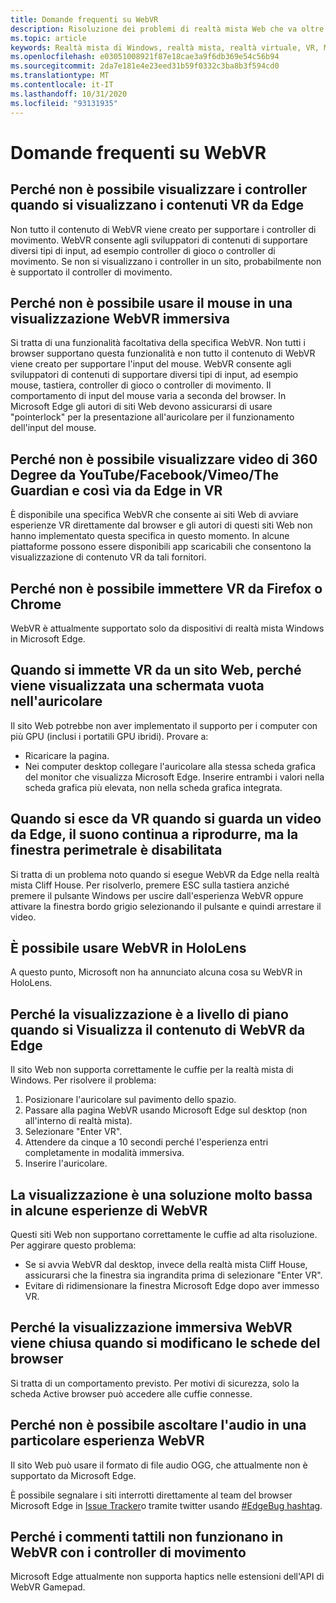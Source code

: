 ```yaml
---
title: Domande frequenti su WebVR
description: Risoluzione dei problemi di realtà mista Web che va oltre la documentazione standard del supporto clienti.
ms.topic: article
keywords: Realtà mista di Windows, realtà mista, realtà virtuale, VR, MR, risoluzione dei problemi, errori, guida, supporto tecnico, WebVR
ms.openlocfilehash: e03051008921f87e18cae3a9f6db369e54c56b94
ms.sourcegitcommit: 2da7e181e4e23eed31b59f0332c3ba8b3f594cd0
ms.translationtype: MT
ms.contentlocale: it-IT
ms.lasthandoff: 10/31/2020
ms.locfileid: "93131935"
---
```

# <a name="webvr-faqs"></a>Domande frequenti su WebVR

## <a name="why-cant-i-see-my-controllers-when-viewing-vr-content-from-edge"></a>Perché non è possibile visualizzare i controller quando si visualizzano i contenuti VR da Edge

Non tutto il contenuto di WebVR viene creato per supportare i controller di movimento. WebVR consente agli sviluppatori di contenuti di supportare diversi tipi di input, ad esempio controller di gioco o controller di movimento. Se non si visualizzano i controller in un sito, probabilmente non è supportato il controller di movimento.

## <a name="why-cant-i-use-the-mouse-in-an-immersive-webvr-view"></a>Perché non è possibile usare il mouse in una visualizzazione WebVR immersiva

Si tratta di una funzionalità facoltativa della specifica WebVR. Non tutti i browser supportano questa funzionalità e non tutto il contenuto di WebVR viene creato per supportare l'input del mouse. WebVR consente agli sviluppatori di contenuti di supportare diversi tipi di input, ad esempio mouse, tastiera, controller di gioco o controller di movimento. Il comportamento di input del mouse varia a seconda del browser. In Microsoft Edge gli autori di siti Web devono assicurarsi di usare "pointerlock" per la presentazione all'auricolare per il funzionamento dell'input del mouse.

## <a name="why-cant-i-view-360-degree-videos-from-youtubefacebookvimeothe-guardian-etc-from-edge-in-vr"></a>Perché non è possibile visualizzare video di 360 Degree da YouTube/Facebook/Vimeo/The Guardian e così via da Edge in VR

È disponibile una specifica WebVR che consente ai siti Web di avviare esperienze VR direttamente dal browser e gli autori di questi siti Web non hanno implementato questa specifica in questo momento. In alcune piattaforme possono essere disponibili app scaricabili che consentono la visualizzazione di contenuto VR da tali fornitori.

## <a name="why-cant-i-enter-vr-from-firefox-or-chrome"></a>Perché non è possibile immettere VR da Firefox o Chrome

WebVR è attualmente supportato solo da dispositivi di realtà mista Windows in Microsoft Edge.

## <a name="when-i-enter-vr-from-a-website-why-do-i-see-a-blank-screen-in-my-headset"></a>Quando si immette VR da un sito Web, perché viene visualizzata una schermata vuota nell'auricolare

Il sito Web potrebbe non aver implementato il supporto per i computer con più GPU (inclusi i portatili GPU ibridi). Provare a:

* Ricaricare la pagina.
* Nei computer desktop collegare l'auricolare alla stessa scheda grafica del monitor che visualizza Microsoft Edge. Inserire entrambi i valori nella scheda grafica più elevata, non nella scheda grafica integrata.

## <a name="when-i-exit-vr-when-watching-a-video-from-edge-the-sound-continues-playing-but-the-edge-window-is-grayed-out"></a>Quando si esce da VR quando si guarda un video da Edge, il suono continua a riprodurre, ma la finestra perimetrale è disabilitata

Si tratta di un problema noto quando si esegue WebVR da Edge nella realtà mista Cliff House. Per risolverlo, premere ESC sulla tastiera anziché premere il pulsante Windows per uscire dall'esperienza WebVR oppure attivare la finestra bordo grigio selezionando il pulsante e quindi arrestare il video.

## <a name="can-i-use-webvr-on-the-hololens"></a>È possibile usare WebVR in HoloLens

A questo punto, Microsoft non ha annunciato alcuna cosa su WebVR in HoloLens.

## <a name="why-is-my-view-at-floor-level-when-viewing-webvr-content-from-edge"></a>Perché la visualizzazione è a livello di piano quando si Visualizza il contenuto di WebVR da Edge

Il sito Web non supporta correttamente le cuffie per la realtà mista di Windows. Per risolvere il problema:

1. Posizionare l'auricolare sul pavimento dello spazio.
2. Passare alla pagina WebVR usando Microsoft Edge sul desktop (non all'interno di realtà mista).
3. Selezionare "Enter VR".
4. Attendere da cinque a 10 secondi perché l'esperienza entri completamente in modalità immersiva.
5. Inserire l'auricolare.

## <a name="the-display-is-very-low-resolution-in-some-webvr-experiences"></a>La visualizzazione è una soluzione molto bassa in alcune esperienze di WebVR

Questi siti Web non supportano correttamente le cuffie ad alta risoluzione. Per aggirare questo problema:

* Se si avvia WebVR dal desktop, invece della realtà mista Cliff House, assicurarsi che la finestra sia ingrandita prima di selezionare "Enter VR".
* Evitare di ridimensionare la finestra Microsoft Edge dopo aver immesso VR.

## <a name="why-does-the-webvr-immersive-view-exit-when-i-change-browser-tabs"></a>Perché la visualizzazione immersiva WebVR viene chiusa quando si modificano le schede del browser

Si tratta di un comportamento previsto. Per motivi di sicurezza, solo la scheda Active browser può accedere alle cuffie connesse.

## <a name="why-cant-i-hear-audio-on-a-particular-webvr-experience"></a>Perché non è possibile ascoltare l'audio in una particolare esperienza WebVR

Il sito Web può usare il formato di file audio OGG, che attualmente non è supportato da Microsoft Edge.

È possibile segnalare i siti interrotti direttamente al team del browser Microsoft Edge in [Issue Tracker](https://developer.microsoft.com/microsoft-edge/platform/issues/)o tramite twitter usando [#EdgeBug hashtag](https://blogs.windows.com/msedgedev/2016/08/11/edgebug-twitter/).

## <a name="why-does-haptic-feedback-not-work-in-webvr-with-motion-controllers"></a>Perché i commenti tattili non funzionano in WebVR con i controller di movimento

Microsoft Edge attualmente non supporta haptics nelle estensioni dell'API di WebVR Gamepad.